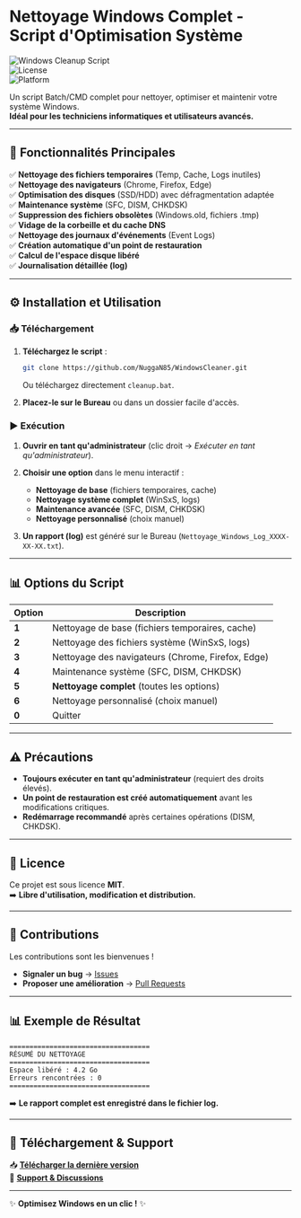 # **Nettoyage Windows Complet - Script d'Optimisation Système**  

![Windows Cleanup Script](https://img.shields.io/badge/Version-2.0-blue)  
![License](https://img.shields.io/badge/License-MIT-green)  
![Platform](https://img.shields.io/badge/Platform-Windows-lightgrey)  

Un script Batch/CMD complet pour nettoyer, optimiser et maintenir votre système Windows.  
**Idéal pour les techniciens informatiques et utilisateurs avancés.**  

---

## **📝 Fonctionnalités Principales**  

✅ **Nettoyage des fichiers temporaires** (Temp, Cache, Logs inutiles)  
✅ **Nettoyage des navigateurs** (Chrome, Firefox, Edge)  
✅ **Optimisation des disques** (SSD/HDD) avec défragmentation adaptée  
✅ **Maintenance système** (SFC, DISM, CHKDSK)  
✅ **Suppression des fichiers obsolètes** (Windows.old, fichiers .tmp)  
✅ **Vidage de la corbeille et du cache DNS**  
✅ **Nettoyage des journaux d'événements** (Event Logs)  
✅ **Création automatique d'un point de restauration**  
✅ **Calcul de l'espace disque libéré**  
✅ **Journalisation détaillée (log)**  

---

## **⚙️ Installation et Utilisation**  

### **📥 Téléchargement**  
1. **Téléchargez le script** :  
   ```bash
   git clone https://github.com/NuggaN85/WindowsCleaner.git
   ```
   Ou téléchargez directement `cleanup.bat`.  

2. **Placez-le sur le Bureau** ou dans un dossier facile d'accès.  

### **▶️ Exécution**  
1. **Ouvrir en tant qu'administrateur** (clic droit → *Exécuter en tant qu'administrateur*).  
2. **Choisir une option** dans le menu interactif :  
   - **Nettoyage de base** (fichiers temporaires, cache)  
   - **Nettoyage système complet** (WinSxS, logs)  
   - **Maintenance avancée** (SFC, DISM, CHKDSK)  
   - **Nettoyage personnalisé** (choix manuel)  

3. **Un rapport (log)** est généré sur le Bureau (`Nettoyage_Windows_Log_XXXX-XX-XX.txt`).  

---

## **📊 Options du Script**  

| Option | Description |
|--------|-------------|
| **1** | Nettoyage de base (fichiers temporaires, cache) |
| **2** | Nettoyage des fichiers système (WinSxS, logs) |
| **3** | Nettoyage des navigateurs (Chrome, Firefox, Edge) |
| **4** | Maintenance système (SFC, DISM, CHKDSK) |
| **5** | **Nettoyage complet** (toutes les options) |
| **6** | Nettoyage personnalisé (choix manuel) |
| **0** | Quitter |

---

## **⚠️ Précautions**  
- **Toujours exécuter en tant qu'administrateur** (requiert des droits élevés).  
- **Un point de restauration est créé automatiquement** avant les modifications critiques.  
- **Redémarrage recommandé** après certaines opérations (DISM, CHKDSK).  

---

## **📜 Licence**  
Ce projet est sous licence **MIT**.  
➡️ **Libre d'utilisation, modification et distribution.**  

---

## **📌 Contributions**  
Les contributions sont les bienvenues !  
- **Signaler un bug** → [Issues](https://github.com/NuggaN85/WindowsCleaner/issues)  
- **Proposer une amélioration** → [Pull Requests](https://github.com/NuggaN85/WindowsCleaner/pulls)  

---

## **📊 Exemple de Résultat**  
```text
===================================
RÉSUMÉ DU NETTOYAGE
===================================
Espace libéré : 4.2 Go
Erreurs rencontrées : 0
===================================
```
➡️ **Le rapport complet est enregistré dans le fichier log.**  

---

## **🔗 Téléchargement & Support**  
📥 **[Télécharger la dernière version](https://github.com/NuggaN85/WindowsCleaner/releases)**  
💬 **[Support & Discussions](https://github.com/NuggaN85/WindowsCleaner/discussions)**  

---

✨ **Optimisez Windows en un clic !** ✨
